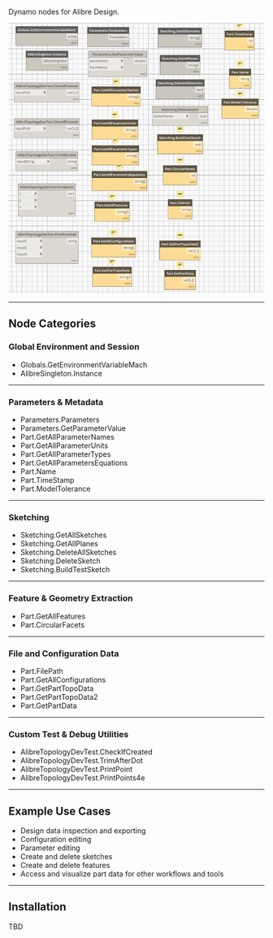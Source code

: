 Dynamo nodes for Alibre Design.

![Dynamo Nodes for Alibre Design](SNAG-0318.png)

---
## Node Categories

### Global Environment and Session
- Globals.GetEnvironmentVariableMach
- AlibreSingleton.Instance

---
### Parameters & Metadata
- Parameters.Parameters
- Parameters.GetParameterValue
- Part.GetAllParameterNames
- Part.GetAllParameterUnits
- Part.GetAllParameterTypes
- Part.GetAllParametersEquations
- Part.Name
- Part.TimeStamp
- Part.ModelTolerance

---
### Sketching
- Sketching.GetAllSketches
- Sketching.GetAllPlanes
- Sketching.DeleteAllSketches
- Sketching.DeleteSketch
- Sketching.BuildTestSketch

---
### Feature & Geometry Extraction
- Part.GetAllFeatures
- Part.CircularFacets

---
### File and Configuration Data
- Part.FilePath
- Part.GetAllConfigurations
- Part.GetPartTopoData
- Part.GetPartTopoData2
- Part.GetPartData

---
### Custom Test & Debug Utilities
- AlibreTopologyDevTest.CheckIfCreated
- AlibreTopologyDevTest.TrimAfterDot
- AlibreTopologyDevTest.PrintPoint
- AlibreTopologyDevTest.PrintPoints4e

---
## Example Use Cases
- Design data inspection and exporting
- Configuration editing
- Parameter editing
- Create and delete sketches
- Create and delete features
- Access and visualize part data for other workflows and tools

---
## Installation

TBD
